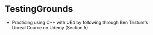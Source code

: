 # TestingGrounds
* Practicing using C++ with UE4 by following through Ben Tristum's Unreal Cource on Udemy (Section 5)
